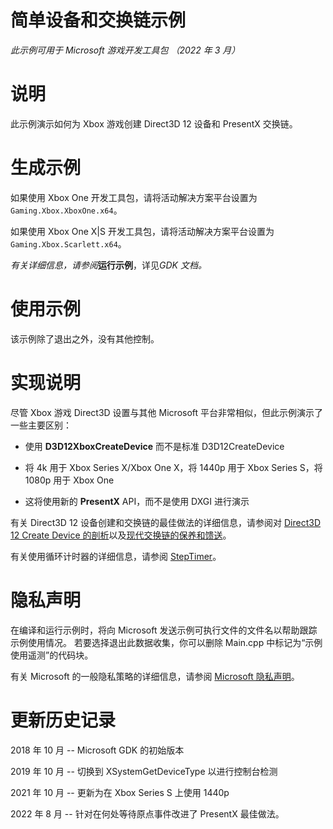 # 简单设备和交换链示例

*此示例可用于 Microsoft 游戏开发工具包 （2022 年 3 月）*

# 说明

此示例演示如何为 Xbox 游戏创建 Direct3D 12 设备和 PresentX 交换链。

# 生成示例

如果使用 Xbox One 开发工具包，请将活动解决方案平台设置为 `Gaming.Xbox.XboxOne.x64`。

如果使用 Xbox One X|S 开发工具包，请将活动解决方案平台设置为 `Gaming.Xbox.Scarlett.x64`。

*有关详细信息，请参阅*__运行示例__，详见*GDK 文档。*

# 使用示例

该示例除了退出之外，没有其他控制。

# 实现说明

尽管 Xbox 游戏 Direct3D 设置与其他 Microsoft 平台非常相似，但此示例演示了一些主要区别：

- 使用 **D3D12XboxCreateDevice** 而不是标准 D3D12CreateDevice

- 将 4k 用于 Xbox Series X/Xbox One X，将 1440p 用于 Xbox Series S，将 1080p 用于 Xbox One

- 这将使用新的 **PresentX** API，而不是使用 DXGI 进行演示

有关 Direct3D 12 设备创建和交换链的最佳做法的详细信息，请参阅对 [Direct3D 12 Create Device 的剖析](https://walbourn.github.io/anatomy-of-direct3d-12-create-device/)以及[现代交换链的保养和馈送](https://walbourn.github.io/care-and-feeding-of-modern-swapchains/)。

有关使用循环计时器的详细信息，请参阅 [StepTimer](https://github.com/Microsoft/DirectXTK/wiki/StepTimer)。

# 隐私声明

在编译和运行示例时，将向 Microsoft 发送示例可执行文件的文件名以帮助跟踪示例使用情况。 若要选择退出此数据收集，你可以删除 Main.cpp 中标记为&ldquo;示例使用遥测&rdquo;的代码块。

有关 Microsoft 的一般隐私策略的详细信息，请参阅 [Microsoft 隐私声明](https://privacy.microsoft.com/en-us/privacystatement/)。

# 更新历史记录

2018 年 10 月 -- Microsoft GDK 的初始版本

2019 年 10 月 -- 切换到 XSystemGetDeviceType 以进行控制台检测

2021 年 10 月 -- 更新为在 Xbox Series S 上使用 1440p

2022 年 8 月 -- 针对在何处等待原点事件改进了 PresentX 最佳做法。


